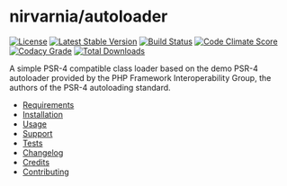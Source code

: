 
# nirvarnia/autoloader

[![License](https://img.shields.io/packagist/l/nirvarnia/autoloader.svg?style=flat-square)](https://packagist.org/packages/nirvarnia/autoloader)
[![Latest Stable Version](https://poser.pugx.org/nirvarnia/autoloader/version?format=flat-square)](https://packagist.org/packages/nirvarnia/autoloader)
[![Build Status](https://img.shields.io/travis/nirvarnia/autoloader/master.svg?style=flat-square)](https://travis-ci.org/nirvarnia/autoloader)
[![Code Climate Score](https://img.shields.io/codeclimate/github/nirvarnia/autoloader.svg?style=flat-square)](https://codeclimate.com/github/nirvarnia/autoloader)
[![Codacy Grade](https://img.shields.io/codacy/grade/ebbdb88437294774a874e0bb4cad9e30.svg?style=flat-square)](https://www.codacy.com/app/kieranpotts/autoloader)
[![Total Downloads](https://poser.pugx.org/nirvarnia/autoloader/downloads?format=flat-square)](https://packagist.org/packages/nirvarnia/autoloader)

A simple PSR-4 compatible class loader based on the demo PSR-4 autoloader provided by the PHP Framework Interoperability Group, the authors of the PSR-4 autoloading standard.

* [Requirements](docs/requirements.md)
* [Installation](docs/installation.md)
* [Usage](docs/usage.md)
* [Support](docs/support.md)
* [Tests](docs/tests.md)
* [Changelog](docs/changelog.md)
* [Credits](docs/credits.md)
* [Contributing](docs/contributing.md)
